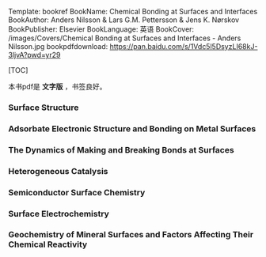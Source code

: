 Template: bookref
BookName: Chemical Bonding at Surfaces and Interfaces
BookAuthor: Anders Nilsson & Lars G.M. Pettersson & Jens K. Nørskov
BookPublisher: Elsevier
BookLanguage: 英语
BookCover: /images/Covers/Chemical Bonding at Surfaces and Interfaces - Anders Nilsson.jpg
bookpdfdownload: https://pan.baidu.com/s/1Vdc5l5DsyzLI68kJ-3ljvA?pwd=yr29 


[TOC]

本书pdf是 **文字版** ，书签良好。

### Surface Structure

### Adsorbate Electronic Structure and Bonding on Metal Surfaces

### The Dynamics of Making and Breaking Bonds at Surfaces

### Heterogeneous Catalysis

### Semiconductor Surface Chemistry

### Surface Electrochemistry

### Geochemistry of Mineral Surfaces and Factors Affecting Their Chemical Reactivity
